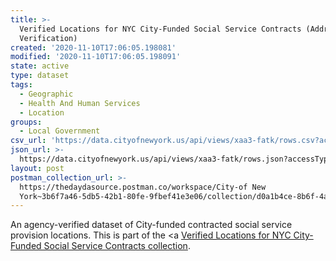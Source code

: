 ```yaml
---
title: >-
  Verified Locations for NYC City-Funded Social Service Contracts (Address
  Verification)
created: '2020-11-10T17:06:05.198081'
modified: '2020-11-10T17:06:05.198091'
state: active
type: dataset
tags:
  - Geographic
  - Health And Human Services
  - Location
groups:
  - Local Government
csv_url: 'https://data.cityofnewyork.us/api/views/xaa3-fatk/rows.csv?accessType=DOWNLOAD'
json_url: >-
  https://data.cityofnewyork.us/api/views/xaa3-fatk/rows.json?accessType=DOWNLOAD
layout: post
postman_collection_url: >-
  https://thedaydasource.postman.co/workspace/City-of New
  York~3b6f7a46-5db5-42b1-80fe-9fbef41e3e06/collection/d0a1b4ce-8b6f-4a41-9a54-c5a452b41a8a
---
```

An agency-verified dataset of City-funded contracted social service provision locations.
This is part of the <a <a href='https://data.cityofnewyork.us/browse?Data-Collection_Data-Collection=Verified+Locations+for+NYC+City-Funded+Social+Service+Contracts'>Verified Locations for NYC City-Funded Social Service Contracts collection</a>.
